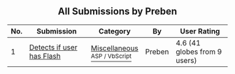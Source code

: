 ﻿<div align="center">

## All Submissions by Preben

</div>

No.  | Submission | Category | By   | User Rating
---- | ---------- | -------- | ---- | -----------
1 | [Detects if user has Flash<br />](https://github.com/Planet-Source-Code/preben-detects-if-user-has-flash__4-6757) | [Miscellaneous<br /><sup>ASP / VbScript</sup>](../ByCategory/miscellaneous__4-1.md) | Preben | 4.6 (41 globes from 9 users)
